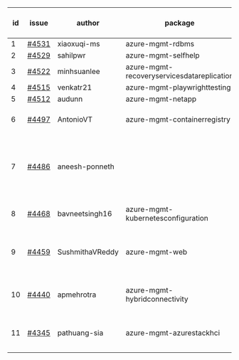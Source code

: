 | id | issue | author | package | assignee | bot advice | created date of issue | target release date | date from target |
| ------ | ------ | ------ | ------ | ------ | ------ | ------ | ------ | :-----: |
| 1 | [#4531](https://github.com/Azure/sdk-release-request/issues/4531) | xiaoxuqi-ms | azure-mgmt-rdbms | ChenxiJiang333 |  | 09-20 | 10-27 |  |
| 2 | [#4529](https://github.com/Azure/sdk-release-request/issues/4529) | sahilpwr | azure-mgmt-selfhelp | ChenxiJiang333 |  | 09-20 | 10-27 |  |
| 3 | [#4522](https://github.com/Azure/sdk-release-request/issues/4522) | minhsuanlee | azure-mgmt-recoveryservicesdatareplication | ChenxiJiang333 | FirstBeta | 09-13 | 10-27 |  |
| 4 | [#4515](https://github.com/Azure/sdk-release-request/issues/4515) | venkatr21 | azure-mgmt-playwrighttesting | ChenxiJiang333 | FirstBeta | 09-13 | 10-27 |  |
| 5 | [#4512](https://github.com/Azure/sdk-release-request/issues/4512) | audunn | azure-mgmt-netapp | ChenxiJiang333 |  | 09-08 | 10-27 |  |
| 6 | [#4497](https://github.com/Azure/sdk-release-request/issues/4497) | AntonioVT | azure-mgmt-containerregistry | ChenxiJiang333 | close to release date.  | 09-05 | 09-22 | 1 |
| 7 | [#4486](https://github.com/Azure/sdk-release-request/issues/4486) | aneesh-ponneth |  | ChenxiJiang333 | new comment. close to release date.  FirstBeta HoldOn | 08-31 | 09-22 | 1 |
| 8 | [#4468](https://github.com/Azure/sdk-release-request/issues/4468) | bavneetsingh16 | azure-mgmt-kubernetesconfiguration | ChenxiJiang333 | close to release date.  | 08-28 | 09-22 | 1 |
| 9 | [#4459](https://github.com/Azure/sdk-release-request/issues/4459) | SushmithaVReddy | azure-mgmt-web | ChenxiJiang333 | close to release date.  MultiAPI HoldOn | 08-23 | 09-22 | 1 |
| 10 | [#4440](https://github.com/Azure/sdk-release-request/issues/4440) | apmehrotra | azure-mgmt-hybridconnectivity | ChenxiJiang333 | close to release date.  FirstBeta | 08-16 | 09-22 | 1 |
| 11 | [#4345](https://github.com/Azure/sdk-release-request/issues/4345) | pathuang-sia | azure-mgmt-azurestackhci | ChenxiJiang333 | close to release date.  HoldOn | 07-19 | 09-22 | 1 |
